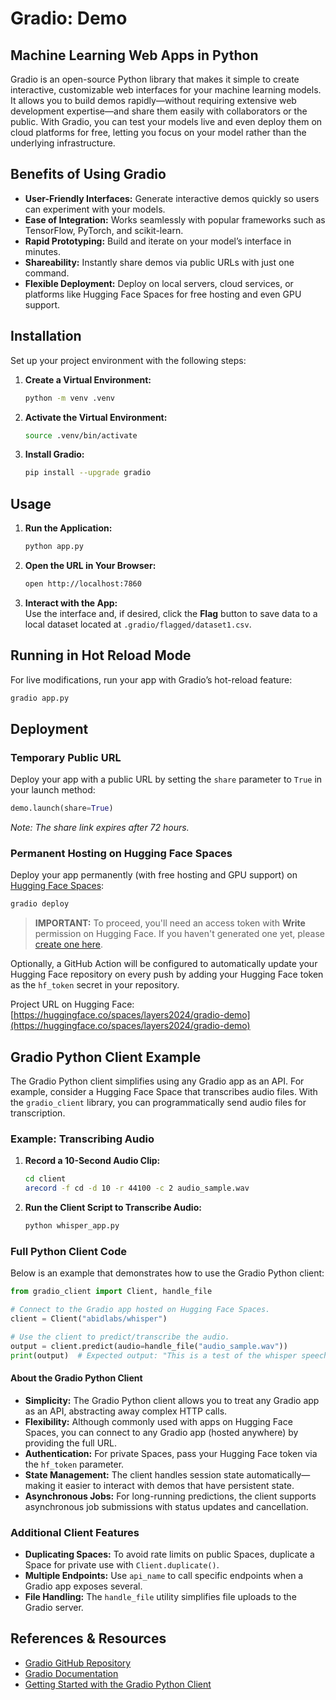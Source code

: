 # Gradio: Demo

## Machine Learning Web Apps in Python

Gradio is an open-source Python library that makes it simple to create interactive, customizable web interfaces for your machine learning models. It allows you to build demos rapidly—without requiring extensive web development expertise—and share them easily with collaborators or the public. With Gradio, you can test your models live and even deploy them on cloud platforms for free, letting you focus on your model rather than the underlying infrastructure.

## Benefits of Using Gradio

- **User-Friendly Interfaces:** Generate interactive demos quickly so users can experiment with your models.
- **Ease of Integration:** Works seamlessly with popular frameworks such as TensorFlow, PyTorch, and scikit-learn.
- **Rapid Prototyping:** Build and iterate on your model’s interface in minutes.
- **Shareability:** Instantly share demos via public URLs with just one command.
- **Flexible Deployment:** Deploy on local servers, cloud services, or platforms like Hugging Face Spaces for free hosting and even GPU support.

## Installation

Set up your project environment with the following steps:

1. **Create a Virtual Environment:**

   ```bash
   python -m venv .venv
   ```

2. **Activate the Virtual Environment:**

   ```bash
   source .venv/bin/activate
   ```

3. **Install Gradio:**

   ```bash
   pip install --upgrade gradio
   ```

## Usage

1. **Run the Application:**

   ```bash
   python app.py
   ```

2. **Open the URL in Your Browser:**

   ```bash
   open http://localhost:7860
   ```

3. **Interact with the App:**  
   Use the interface and, if desired, click the **Flag** button to save data to a local dataset located at `.gradio/flagged/dataset1.csv`.

## Running in Hot Reload Mode

For live modifications, run your app with Gradio’s hot-reload feature:

```bash
gradio app.py
```

## Deployment

### Temporary Public URL

Deploy your app with a public URL by setting the `share` parameter to `True` in your launch method:

```python
demo.launch(share=True)
```

_Note: The share link expires after 72 hours._

### Permanent Hosting on Hugging Face Spaces

Deploy your app permanently (with free hosting and GPU support) on [Hugging Face Spaces](https://huggingface.co/spaces):

```bash
gradio deploy
```

> **IMPORTANT:** To proceed, you'll need an access token with **Write** permission on Hugging Face. If you haven't generated one yet, please [create one here](https://huggingface.co/settings/tokens).

Optionally, a GitHub Action will be configured to automatically update your Hugging Face repository on every push by adding your Hugging Face token as the `hf_token` secret in your repository.

Project URL on Hugging Face:  
[https://huggingface.co/spaces/layers2024/gradio-demo](https://huggingface.co/spaces/layers2024/gradio-demo)

## Gradio Python Client Example

The Gradio Python client simplifies using any Gradio app as an API. For example, consider a Hugging Face Space that transcribes audio files. With the `gradio_client` library, you can programmatically send audio files for transcription.

### Example: Transcribing Audio

1. **Record a 10-Second Audio Clip:**

   ```bash
   cd client
   arecord -f cd -d 10 -r 44100 -c 2 audio_sample.wav
   ```

2. **Run the Client Script to Transcribe Audio:**

   ```bash
   python whisper_app.py
   ```

### Full Python Client Code

Below is an example that demonstrates how to use the Gradio Python client:

```python
from gradio_client import Client, handle_file

# Connect to the Gradio app hosted on Hugging Face Spaces.
client = Client("abidlabs/whisper")

# Use the client to predict/transcribe the audio.
output = client.predict(audio=handle_file("audio_sample.wav"))
print(output)  # Expected output: "This is a test of the whisper speech recognition model."
```

#### About the Gradio Python Client

- **Simplicity:** The Gradio Python client allows you to treat any Gradio app as an API, abstracting away complex HTTP calls.
- **Flexibility:** Although commonly used with apps on Hugging Face Spaces, you can connect to any Gradio app (hosted anywhere) by providing the full URL.
- **Authentication:** For private Spaces, pass your Hugging Face token via the `hf_token` parameter.
- **State Management:** The client handles session state automatically—making it easier to interact with demos that have persistent state.
- **Asynchronous Jobs:** For long-running predictions, the client supports asynchronous job submissions with status updates and cancellation.

### Additional Client Features

- **Duplicating Spaces:** To avoid rate limits on public Spaces, duplicate a Space for private use with `Client.duplicate()`.
- **Multiple Endpoints:** Use `api_name` to call specific endpoints when a Gradio app exposes several.
- **File Handling:** The `handle_file` utility simplifies file uploads to the Gradio server.

## References & Resources

- [Gradio GitHub Repository](https://github.com/gradio-app/gradio)
- [Gradio Documentation](https://gradio.app/)
- [Getting Started with the Gradio Python Client](https://www.gradio.app/guides/getting-started-with-the-python-client)
